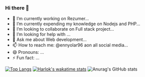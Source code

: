### Hi there 👋

- 🔭 I’m currently working on Rezumer...
- 🌱 I’m currently expending my knowledge on Nodejs and PHP...
- 👯 I’m looking to collaborate on Full stack project...
- 🤔 I’m looking for help with ...
- 💬 Ask me about Web development...
- 📫 How to reach me: @ennyolar96 aon all social media...
- 😄 Pronouns: ...
- ⚡ Fun fact: ...

[![Top Langs](https://github-readme-stats.vercel.app/api/top-langs/?username=anuraghazra&layout=pie)](https://github.com/ennyolar96/github-readme-stats)
[![Harlok's wakatime stats](https://github-readme-stats.vercel.app/api/wakatime?username=ennyolar96)](https://github.com/ennyolar96/github-readme-stats)
![Anurag's GitHub stats](https://github-readme-stats.vercel.app/api?username=ennyolar96&show_icons=true&theme=radical)
